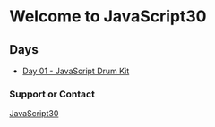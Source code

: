 # Welcome to JavaScript30

## Days

* [Day 01 - JavaScript Drum Kit](https://github.com/2KAbhishek/JavaScript30/blob/master/Day01-JavaScript-Drum-Kit/index.html)

### Support or Contact

[JavaScript30](https://javascript30.com)
